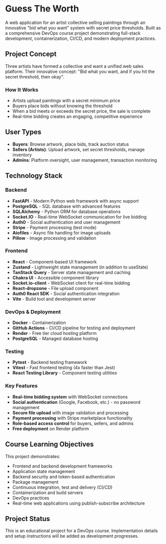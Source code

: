 # Guess The Worth

A web application for an artist collective selling paintings through an innovative "bid what you want" system with secret price thresholds. Built as a comprehensive DevOps course project demonstrating full-stack development, containerization, CI/CD, and modern deployment practices.

## Project Concept

Three artists have formed a collective and want a unified web sales platform. Their innovative concept: "Bid what you want, and if you hit the secret threshold, then okay".

### How It Works
- Artists upload paintings with a secret minimum price
- Buyers place bids without knowing the threshold
- When a bid meets or exceeds the secret price, the sale is complete
- Real-time bidding creates an engaging, competitive experience

## User Types

- **Buyers**: Browse artwork, place bids, track auction status
- **Sellers (Artists)**: Upload artwork, set secret thresholds, manage inventory
- **Admins**: Platform oversight, user management, transaction monitoring

## Technology Stack

### Backend
- **FastAPI** - Modern Python web framework with async support
- **PostgreSQL** - SQL database with advanced features
- **SQLAlchemy** - Python ORM for database operations
- **Socket.IO** - Real-time WebSocket communication for live bidding
- **Auth0** - Social authentication and user management
- **Stripe** - Payment processing (test mode)
- **Aiofiles** - Async file handling for image uploads
- **Pillow** - Image processing and validation

### Frontend
- **React** - Component-based UI framework
- **Zustand** - Lightweight state management (in addition to useState)
- **TanStack Query** - Server state management and caching
- **Chakra UI** - Accessible component library
- **Socket.io-client** - WebSocket client for real-time bidding
- **React-dropzone** - File upload component
- **Auth0 React SDK** - Social authentication integration
- **Vite** - Build tool and development server

### DevOps & Deployment
- **Docker** - Containerization
- **GitHub Actions** - CI/CD pipeline for testing and deployment
- **Render** - Free tier cloud hosting platform
- **PostgreSQL** - Managed database hosting

### Testing
- **Pytest** - Backend testing framework
- **Vitest** - Fast frontend testing (4x faster than Jest)
- **React Testing Library** - Component testing utilities

### Key Features
- **Real-time bidding system** with WebSocket connections
- **Social authentication** (Google, Facebook, etc.) - no password management
- **Secure file upload** with image validation and processing
- **Payment processing** with Stripe marketplace functionality
- **Role-based access control** for buyers, sellers, and admins
- **Free deployment** on Render platform

## Course Learning Objectives

This project demonstrates:
- Frontend and backend development frameworks
- Application state management
- Backend security and token-based authentication
- Package management
- Continuous integration, test and delivery (CI/CD)
- Containerization and build servers
- DevOps practices
- Real-time web applications using publish-subscribe architecture

## Project Status

This is an educational project for a DevOps course. Implementation details and setup instructions will be added as development progresses.
